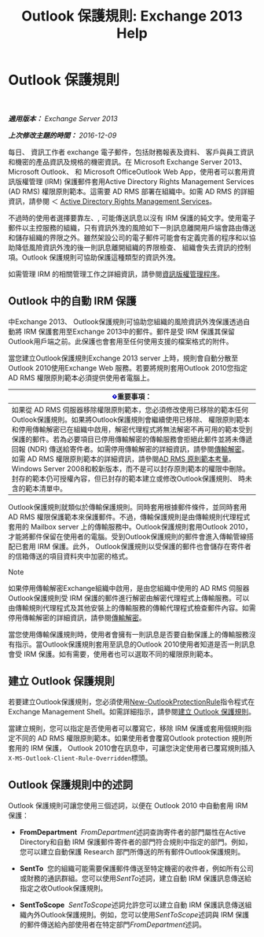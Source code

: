 ﻿---
title: 'Outlook 保護規則: Exchange 2013 Help'
TOCTitle: Outlook 保護規則
ms:assetid: bd7d0ad7-1f8e-46da-a74b-58c58f3eff93
ms:mtpsurl: https://technet.microsoft.com/zh-tw/library/Dd638178(v=EXCHG.150)
ms:contentKeyID: 50474074
ms.date: 05/21/2018
mtps_version: v=EXCHG.150
ms.translationtype: MT
---

# Outlook 保護規則

 

_**適用版本：** Exchange Server 2013_

_**上次修改主題的時間：** 2016-12-09_

每日、 資訊工作者 exchange 電子郵件，包括財務報表及資料、 客戶與員工資訊和機密的產品資訊及規格的機密資訊。在 Microsoft Exchange Server 2013、 Microsoft Outlook、 和 Microsoft OfficeOutlook Web App，使用者可以套用資訊版權管理 (IRM) 保護郵件套用Active Directory Rights Management Services (AD RMS) 權限原則範本。這需要 AD RMS 部署在組織中。如需 AD RMS 的詳細資訊，請參閱 ＜ [Active Directory Rights Management Services](https://go.microsoft.com/fwlink/p/?linkid=129823)。

不過時的使用者選擇要靠左、, 可能傳送訊息以沒有 IRM 保護的純文字。使用電子郵件以主控服務的組織，只有資訊外洩的風險如下一則訊息離開用戶端會路由傳送和儲存組織的界限之外。雖然架設公司的電子郵件可能會有定義完善的程序和以協助降低風險資訊外洩的後一則訊息離開組織的界限檢查、 組織會失去資訊的控制項。Outlook 保護規則可協助保護這種類型的資訊外洩。

如需管理 IRM 的相關管理工作之詳細資訊，請參閱[資訊版權管理程序](information-rights-management-procedures-exchange-2013-help.md)。

## Outlook 中的自動 IRM 保護

中Exchange 2013、 Outlook保護規則可協助您組織的風險資訊外洩保護透過自動將 IRM 保護套用至Exchange 2013中的郵件。郵件是受 IRM 保護其保留Outlook用戶端之前。此保護也會套用至任何使用支援的檔案格式的附件。

當您建立Outlook保護規則Exchange 2013 server 上時，規則會自動分散至Outlook 2010使用Exchange Web 服務。若要將規則套用Outlook 2010您指定 AD RMS 權限原則範本必須提供使用者電腦上。

<table>
<thead>
<tr class="header">
<th><img src="images/Bb124558.important(EXCHG.150).gif" title="重要事項" alt="重要事項" />重要事項：</th>
</tr>
</thead>
<tbody>
<tr class="odd">
<td>如果從 AD RMS 伺服器移除權限原則範本，您必須修改使用已移除的範本任何Outlook保護規則。如果將Outlook保護規則會繼續使用已移除、 權限原則範本和停用傳輸解密已在組織中啟用，解密代理程式將無法解密不再可用的範本受到保護的郵件。若為必要項目已停用傳輸解密的傳輸服務會拒絕此郵件並將未傳遞回報 (NDR) 傳送給寄件者。如需停用傳輸解密的詳細資訊，請參閱<a href="transport-decryption-exchange-2013-help.md">傳輸解密</a>。如需 AD RMS 權限原則範本的詳細資訊，請參閱<a href="https://go.microsoft.com/fwlink/p/?linkid=179455">AD RMS 原則範本考量</a>。<br />
Windows Server 2008和較新版本，而不是可以封存原則範本的權限中刪除。封存的範本仍可授權內容，但已封存的範本建立或修改Outlook保護規則、 時未含的範本清單中。</td>
</tr>
</tbody>
</table>


Outlook保護規則就類似於傳輸保護規則。同時套用根據郵件條件，並同時套用 AD RMS 權限保護範本來保護郵件。不過，傳輸保護規則是由傳輸規則代理程式套用的 Mailbox server 上的傳輸服務中。Outlook保護規則套用Outlook 2010，才能將郵件保留在使用者的電腦。受到Outlook保護規則的郵件會進入傳輸管線搭配已套用 IRM 保護。此外， Outlook保護規則以受保護的郵件也會儲存在寄件者的信箱傳送的項目資料夾中加密的格式。


> [!NOTE]  
> 如果停用傳輸解密Exchange組織中啟用，是由您組織中使用的 AD RMS 伺服器Outlook保護規則受 IRM 保護的郵件進行解密由解密代理程式上傳輸服務。可以由傳輸規則代理程式及其他安裝上的傳輸服務的傳輸代理程式檢查郵件內容。如需停用傳輸解密的詳細資訊，請參閱<a href="transport-decryption-exchange-2013-help.md">傳輸解密</a>。




當您使用傳輸保護規則時，使用者會擁有一則訊息是否要自動保護上的傳輸服務沒有指示。當Outlook保護規則套用至訊息的Outlook 2010使用者知道是否一則訊息會受 IRM 保護。如有需要，使用者也可以選取不同的權限原則範本。

## 建立 Outlook 保護規則

若要建立Outlook保護規則，您必須使用[New-OutlookProtectionRule](https://technet.microsoft.com/zh-tw/library/dd298182\(v=exchg.150\))指令程式在Exchange Management Shell。如需詳細指示，請參閱[建立 Outlook 保護規則](create-an-outlook-protection-rule-exchange-2013-help.md)。

當建立規則，您可以指定是否使用者可以覆寫它，移除 IRM 保護或套用個規則指定不同的 AD RMS 權限原則範本。如果使用者會覆寫Outlook protection 規則所套用的 IRM 保護， Outlook 2010會在訊息中，可讓您決定使用者已覆寫規則插入`X-MS-Outlook-Client-Rule-Overridden`標頭。

## Outlook 保護規則中的述詞

Outlook 保護規則可讓您使用三個述詞，以便在 Outlook 2010 中自動套用 IRM 保護：

  - **FromDepartment**  *FromDepartment*述詞查詢寄件者的部門屬性在Active Directory和自動 IRM 保護郵件寄件者的部門符合規則中指定的部門。例如，您可以建立自動保護 Research 部門所傳送的所有郵件Outlook保護規則。

  - **SentTo**  您的組織可能需要保護郵件傳送至特定機密的收件者，例如所有公司或財務的通訊群組。您可以使用*SentTo*述詞，建立自動 IRM 保護訊息傳送給指定之收Outlook保護規則。

  - **SentToScope**  *SentToScope*述詞允許您可以建立自動 IRM 保護訊息傳送組織內外Outlook保護規則。例如，您可以使用*SentToScope*述詞與 IRM 保護的郵件傳送給內部使用者在特定部門*FromDepartment*述詞。

